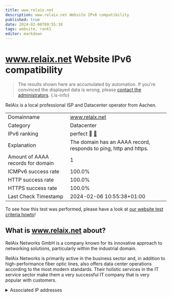 ```yaml
---
title: www.relaix.net
description: www.relaix.net Website IPv6 compatibility
published: true
date: 2024-02-06T09:55:38
tags: website, rank1
editor: markdown
---
```


# www.relaix.net Website IPv6 compatibility

> The results shown here are accumulated by automation. If you're convinced the displayed data is wrong, please [contact the administrators](/howto/chat). 
{.is-info}

RelAix is a local professional ISP and Datacenter operator from Aachen.


|   |   |
| - | - |
| Domainname | www.relaix.net
| Category | Datacenter |
| IPv6 ranking | perfect :1st_place_medal: [🔗](/howto/ranking) |
| Explanation | The domain has an AAAA record, responds to ping, http and https. |
| Amount of AAAA records for domain | 1 |
| ICMPv6 success rate | 100.0%|
| HTTP success rate | 100.0% |
| HTTPS success rate | 100.0% |
| Last Check Timestamp | 2024-02-06 10:55:38+01:00 |

To see how this test was performed, please have a look at [our website test criteria howto](/howto/testcriteria/website)!


## What is www.relaix.net about?
RelAix Networks GmbH is a company known for its innovative approach to networking solutions, particularly within the industrial domain.

RelAix Networks is primarily active in the business sector and, in addition to high-performance fiber optic lines, also offers data center operations according to the most modern standards.
Their holistic services in the IT service sector make them a very successful IT company that is very popular with customers.



<details>
<summary>Associated IP addresses</summary>

2a00:fe0:0:3::1000

</details>
